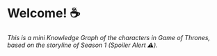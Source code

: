 ﻿<h1 aligh="left">Welcome! ☕ </h1>
<H6>This is a mini Knowledge Graph of the characters in Game of Thrones, based on the storyline of Season 1 (Spoiler Alert ⚠️). </H6>
